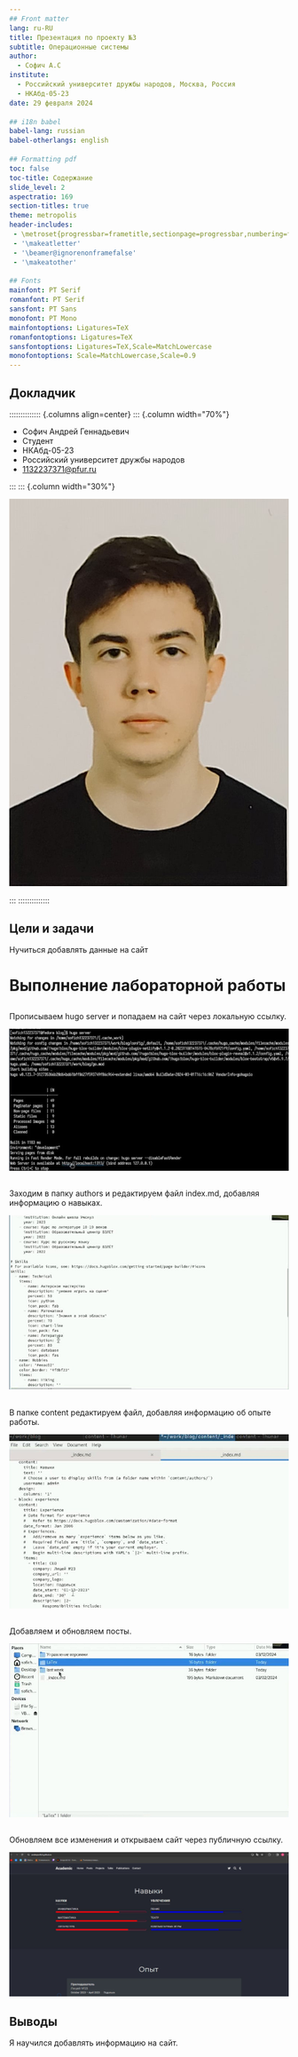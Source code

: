 ```yaml
---
## Front matter
lang: ru-RU
title: Презентация по проекту №3
subtitle: Операционные системы
author:
  - Софич А.С
institute:
  - Российский университет дружбы народов, Москва, Россия
  - НКАбд-05-23
date: 29 февраля 2024

## i18n babel
babel-lang: russian
babel-otherlangs: english

## Formatting pdf
toc: false
toc-title: Содержание
slide_level: 2
aspectratio: 169
section-titles: true
theme: metropolis
header-includes:
 - \metroset{progressbar=frametitle,sectionpage=progressbar,numbering=fraction}
 - '\makeatletter'
 - '\beamer@ignorenonframefalse'
 - '\makeatother'

## Fonts
mainfont: PT Serif
romanfont: PT Serif
sansfont: PT Sans
monofont: PT Mono
mainfontoptions: Ligatures=TeX
romanfontoptions: Ligatures=TeX
sansfontoptions: Ligatures=TeX,Scale=MatchLowercase
monofontoptions: Scale=MatchLowercase,Scale=0.9
---
```



## Докладчик

:::::::::::::: {.columns align=center}
::: {.column width="70%"}

  * Софич Андрей Геннадьевич
  * Студент
  * НКАбд-05-23
  * Российский университет дружбы народов
  * [1132237371@pfur.ru](mailto:1132237371@rudn.ru)

:::
::: {.column width="30%"}

![](./image/20.jpg)

:::
::::::::::::::


## Цели и задачи

Нучиться добавлять данные на сайт



# Выполнение лабораторной работы

## 

Прописываем hugo server и попадаем на сайт через локальную ссылку.

![Команда hugo server](image/1.png)

##

Заходим в папку authors и редактируем файл index.md, добавляя информацию о навыках.

![Редактирование файла](image/2.png)
 
##

В папке content редактируем файл, добавляя информацию об опыте работы.

![Добавление информацию](image/3.png)

##

Добавляем и обновляем посты.

![Редактирование постов](image/4.png)

##

Обновляем все изменения и открываем сайт через публичную ссылку.

![Сайт](image/5.png)


## Выводы

Я научился добавлять информацию на сайт.
